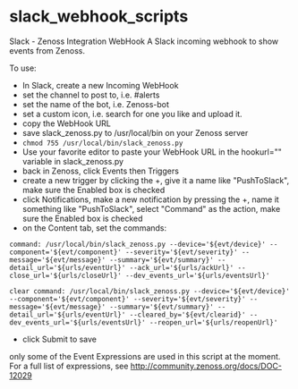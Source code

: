 # slack_webhook_scripts
Slack - Zenoss Integration WebHook
A Slack incoming webhook to show events from Zenoss.

To use:
* In Slack, create a new Incoming WebHook
* set the channel to post to, i.e. #alerts
* set the name of the bot, i.e. Zenoss-bot
* set a custom icon, i.e. search for one you like and upload it.
* copy the WebHook URL
* save slack_zenoss.py to /usr/local/bin on your Zenoss server
* ```chmod 755 /usr/local/bin/slack_zenoss.py```
* Use your favorite editor to paste your WebHook URL in the hookurl="" variable in slack_zenoss.py
* back in Zenoss, click Events then Triggers
* create a new trigger by clicking the +, give it a name like "PushToSlack", make sure the Enabled box is checked
* click Notifications, make a new notification by pressing the +, name it something like "PushToSlack", select "Command" as the action, make sure the Enabled box is checked
* on the Content tab, set the commands:

```
command: /usr/local/bin/slack_zenoss.py --device='${evt/device}' --component='${evt/component}' --severity='${evt/severity}' --message='${evt/message}' --summary='${evt/summary}' --detail_url='${urls/eventUrl}' --ack_url='${urls/ackUrl}' --close_url='${urls/closeUrl}' --dev_events_url='${urls/eventsUrl}'

clear command: /usr/local/bin/slack_zenoss.py --device='${evt/device}' --component='${evt/component}' --severity='${evt/severity}' --message='${evt/message}' --summary='${evt/summary}' --detail_url='${urls/eventUrl}' --cleared_by='${evt/clearid}' --dev_events_url='${urls/eventsUrl}' --reopen_url='${urls/reopenUrl}'
```

* click Submit to save

only some of the Event Expressions are used in this script at the moment. For a full list of expressions, see http://community.zenoss.org/docs/DOC-12029
